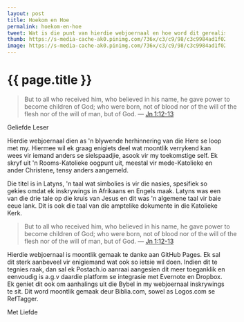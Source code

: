 ```yaml
---
layout: post
title: Hoekom en Hoe
permalink: hoekom-en-hoe
tweet: Wat is die punt van hierdie webjoernaal en hoe word dit gerealiseer?
thumb: https://s-media-cache-ak0.pinimg.com/736x/c3/c9/98/c3c9984ad1f029c2bcd7481ca3d79777.jpg
image: https://s-media-cache-ak0.pinimg.com/736x/c3/c9/98/c3c9984ad1f029c2bcd7481ca3d79777.jpg
---
```


{{ page.title }}
================

<div class="my-inline-left pull-left">
<biblia:bibleverse theme="header" resource="rsvce" width="512" height="288" reference="Jn1.12-13"><blockquote style="width:100%;">But to all who received him, who believed in his name, he gave power to become children of God; who were born, not of blood nor of the will of the flesh nor of the will of man, but of God. &mdash; <a target="_blank" href = "http://biblia.com/bible/rsvce/Jn1.12-13">Jn 1:12-13</a></blockquote></biblia:bibleverse>
</div>

<span class="letter">Geliefde Leser</span>

Hierdie webjoernaal dien as 'n blywende herhinnering van die Here se loop met my. Hiermee wil ek graag enigiets deel wat moontlik verrykend kan wees vir iemand anders se sielspaadjie, asook vir my toekomstige self. Ek skryf uit 'n Rooms-Katolieke oogpunt uit, meestal vir mede-Katolieke en ander Christene, tensy anders aangemeld.

Die titel is in Latyns, 'n taal wat simbolies is vir die nasies, spesifiek so gekies omdat ek inskrywings in Afrikaans en Engels maak. Latyns was een van die drie tale op die kruis van Jesus en dit was 'n algemene taal vir baie eeue lank. Dit is ook die taal van die amptelike dokumente in die Katolieke Kerk.

<div class="my-inline-right pull-right">
<biblia:bibleverse theme="no-header" resource="rsvce" width="512px" resourcePicker="false" showVotd="false" reference="Jn1.12-13"><blockquote style="width:100%;">But to all who received him, who believed in his name, he gave power to become children of God; who were born, not of blood nor of the will of the flesh nor of the will of man, but of God. &mdash; <a target="_blank" href = "http://biblia.com/bible/rsvce/Jn1.12-13">Jn 1:12-13</a></blockquote></biblia:bibleverse>
</div>
Hierdie webjoernaal is moontlik gemaak te danke aan GitHub Pages. Ek sal dit sterk aanbeveel vir enigiemand wat ook so ietsie wil doen. Indien dit te tegnies raak, dan sal ek Postach.io aanraai aangesien dit meer toeganklik en eenvoudig is a.g.v daardie platform se integrasie met Evernote en Dropbox. Ek geniet dit ook om aanhalings uit die Bybel in my webjoernaal inskrywings te sit. Dit word moontlik gemaak deur Biblia.com, sowel as Logos.com se RefTagger.

<span class="letter">Met Liefde</span>
